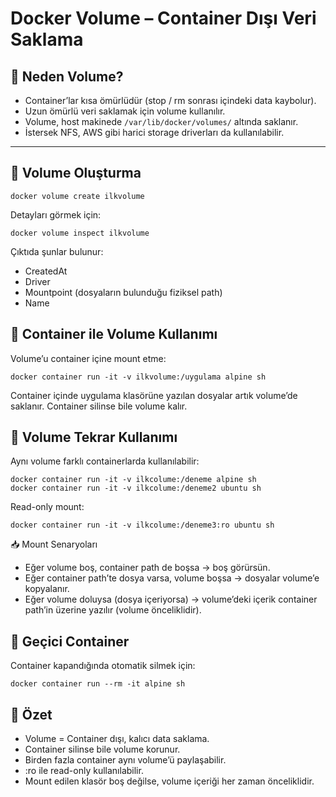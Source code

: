 # Docker Volume – Container Dışı Veri Saklama

## 📌 Neden Volume?
- Container’lar kısa ömürlüdür (stop / rm sonrası içindeki data kaybolur).
- Uzun ömürlü veri saklamak için volume kullanılır.
- Volume, host makinede `/var/lib/docker/volumes/` altında saklanır.
- İstersek NFS, AWS gibi harici storage driverları da kullanılabilir.

---

## 📂 Volume Oluşturma
```
docker volume create ilkvolume
```
Detayları görmek için:
```
docker volume inspect ilkvolume
```
Çıktıda şunlar bulunur:
- CreatedAt
- Driver
- Mountpoint (dosyaların bulunduğu fiziksel path)
- Name
  
## 🐳 Container ile Volume Kullanımı

Volume’u container içine mount etme:
```
docker container run -it -v ilkvolume:/uygulama alpine sh
```
Container içinde uygulama klasörüne yazılan dosyalar artık volume’de saklanır.
Container silinse bile volume kalır.

## 🔄 Volume Tekrar Kullanımı

Aynı volume farklı containerlarda kullanılabilir:
```
docker container run -it -v ilkcolume:/deneme alpine sh
docker container run -it -v ilkcolume:/deneme2 ubuntu sh
```
Read-only mount:
```
docker container run -it -v ilkcolume:/deneme3:ro ubuntu sh
```
📥 Mount Senaryoları

- Eğer volume boş, container path de boşsa → boş görürsün.
- Eğer container path’te dosya varsa, volume boşsa → dosyalar volume’e kopyalanır.
- Eğer volume doluysa (dosya içeriyorsa) → volume’deki içerik container path’in üzerine yazılır (volume önceliklidir).

## 🧹 Geçici Container

Container kapandığında otomatik silmek için:
```
docker container run --rm -it alpine sh
```
## 🎯 Özet

- Volume = Container dışı, kalıcı data saklama.
- Container silinse bile volume korunur.
- Birden fazla container aynı volume’ü paylaşabilir.
- :ro ile read-only kullanılabilir.
- Mount edilen klasör boş değilse, volume içeriği her zaman önceliklidir.















